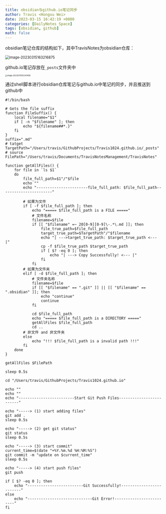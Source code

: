```yaml
---
title: obsidian与github.io笔记同步
author: Travis <Hongxu Wei>
date: 2023-03-15 16:42:19 +0800
categories: [DailyNotes Space]
tags: [obsidian, github]
math: false
---
```

obsidian笔记仓库的结构如下，其中TravisNotes为obsidian仓库：

<img src="https://travisnotes.oss-cn-shanghai.aliyuncs.com/mdpic/202303151632908.png" alt="image-20230315163216875" style="zoom:80%;" />

github.io笔记存放在`_posts`文件夹中

<img src="https://travisnotes.oss-cn-shanghai.aliyuncs.com/mdpic/202303151633496.png" alt="image-20230315163347468" style="zoom:40%;" />

通过shell脚本进行obsidian仓库笔记与github.io中笔记的同步，并且推送到github中

```shell
#!/bin/bash

# Gets the file suffix
function FileSuffix() {
    local filename="$1"
    if [ -n "$filename" ]; then
        echo "${filename##*.}"
    fi
}
suffix=".md"
# tatget
TargetPath="/Users/travis/GithubProjects/Travis1024.github.io/_posts"
# source
FilePath="/Users/travis/Documents/TravisNotesManagement/TravisNotes"

function getAllFiles() {
	for file in `ls $1`
	do
		file_full_path=$1"/"$file
		echo ""
		echo "-----------------------file_full_path: $file_full_path-----------------------"

		# 如果为文件
		if [ -f $file_full_path ]; then
			echo "===== $file_full_path is a FILE ====="
			# 文件名称
			filename=$file
			if [[ "$filename" =~ 20[0-9][0-9]\-.*\.md ]]; then
				file_true_path=$file_full_path
				target_true_path=$TargetPath"/"$filename
				echo "| --->target_true_path: $target_true_path <--- |"
				cp -f $file_true_path $target_true_path
				if [ $? -eq 0 ]; then
					echo "| ---> Copy Successfully! <--- |"
				fi
			fi
		# 如果为文件夹
		elif [ -d $file_full_path ]; then
			# 文件夹名称
			filename=$file
			if [[ "$filename" == ".git" ]] || [[ "$filename" == ".obsidian" ]]; then
				echo "continue"
				continue
			fi

			cd $file_full_path
			echo "===== $file_full_path is a DIRECTORY ====="
			getAllFiles $file_full_path
			cd ..
		# 非文件 and 非文件夹
		else
			echo "!!! $file_full_path is a invalid path !!!"
		fi
	done
}

getAllFiles $FilePath

sleep 0.5s

cd "/Users/travis/GithubProjects/Travis1024.github.io"

echo ""
echo ""
echo "-------------------------Start Git Push Files-------------------------"

echo "-----> (1) start adding files"
git add .
sleep 0.5s

echo "-----> (2) get git status"
git status
sleep 0.5s

echo "-----> (3) start commit"
current_time=$(date "+%Y.%m.%d %H:%M:%S")
git commit -m "update on $current_time"
sleep 0.5s

echo "-----> (4) start push files"
git push

if [ $? -eq 0 ]; then
	echo "-------------------------Git Successfully!-------------------------"
else
	echo "-----------------------------Git Error!-------------------------"
fi
```

